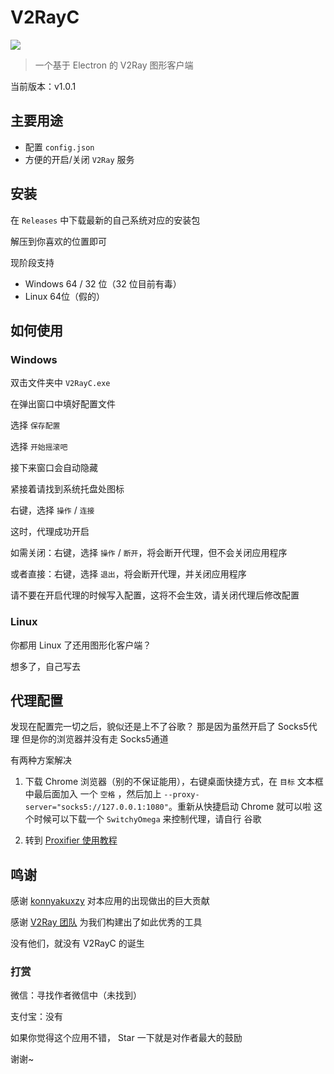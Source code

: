 # V2RayC
![](https://github.com/Chlience/V2RayC/blob/master/img/head.png?raw=true)

> 一个基于 Electron 的 V2Ray 图形客户端

当前版本：v1.0.1

## 主要用途

* 配置 `config.json`
* 方便的开启/关闭 `V2Ray` 服务

## 安装

在 `Releases` 中下载最新的自己系统对应的安装包

解压到你喜欢的位置即可

现阶段支持

* Windows 64 / 32 位（32 位目前有毒）
* Linux 64位（假的）

## 如何使用

### Windows
双击文件夹中 `V2RayC.exe`

在弹出窗口中填好配置文件

选择 `保存配置`

选择 `开始摇滚吧`

接下来窗口会自动隐藏

紧接着请找到系统托盘处图标

右键，选择 `操作` / `连接`

这时，代理成功开启

如需关闭：右键，选择 `操作` / `断开`，将会断开代理，但不会关闭应用程序

或者直接：右键，选择 `退出`，将会断开代理，并关闭应用程序

请不要在开启代理的时候写入配置，这将不会生效，请关闭代理后修改配置

### Linux
你都用 Linux 了还用图形化客户端？

想多了，自己写去

## 代理配置
发现在配置完一切之后，貌似还是上不了谷歌？
那是因为虽然开启了 Socks5代理 但是你的浏览器并没有走 Socks5通道

有两种方案解决

1. 下载 Chrome 浏览器（别的不保证能用），右键桌面快捷方式，在 `目标` 文本框中最后面加入 一个 `空格` ，然后加上 `--proxy-server="socks5://127.0.0.1:1080"`。重新从快捷启动 Chrome 就可以啦
这个时候可以下载一个 `SwitchyOmega` 来控制代理，请自行 谷歌

2. 转到 [Proxifier 使用教程](https://chlience.com/archives/634)

## 鸣谢
感谢 [konnyakuxzy](https://github.com/konnyakuxzy) 对本应用的出现做出的巨大贡献

感谢 [V2Ray 团队](https://github.com/v2ray) 为我们构建出了如此优秀的工具

没有他们，就没有 V2RayC 的诞生

### 打赏
微信：寻找作者微信中（未找到）

支付宝：没有

如果你觉得这个应用不错， Star 一下就是对作者最大的鼓励

谢谢~